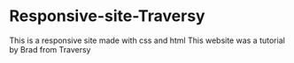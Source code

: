 # Responsive-site-Traversy
This is a responsive site made with css and html
This website was a tutorial by Brad from Traversy
